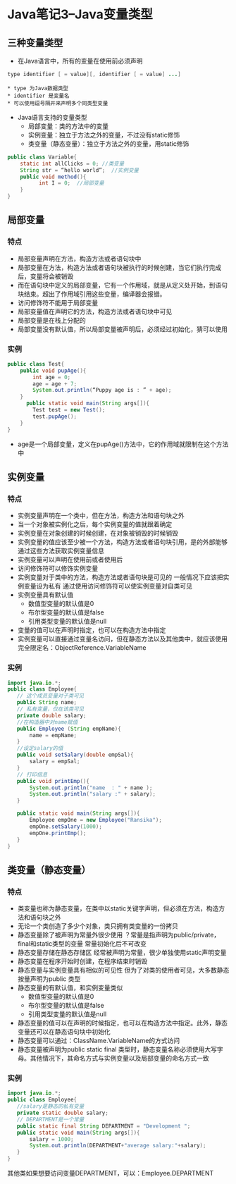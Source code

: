 # Java笔记3–Java变量类型
## 三种变量类型
* 在Java语言中，所有的变量在使用前必须声明
```java
type identifier [ = value][, identifier [ = value] ...]
```
	* type 为Java数据类型
	* identifier 是变量名
	* 可以使用逗号隔开来声明多个同类型变量
* Java语言支持的变量类型
	* 局部变量：类的方法中的变量
	* 实例变量：独立于方法之外的变量，不过没有static修饰
	* 类变量（静态变量）：独立于方法之外的变量，用static修饰
```java
public class Variable{
    static int allClicks = 0; //类变量
    String str = “hello world”;  //实例变量
    public void method(){
	      int I = 0;  //局部变量
    }
}
```
## 局部变量
### 特点
* 局部变量声明在方法，构造方法或者语句块中
* 局部变量在方法，构造方法或者语句块被执行的时候创建，当它们执行完成后，变量将会被销毁
* 而在语句块中定义的局部变量，它有一个作用域，就是从定义处开始，到语句块结束。超出了作用域引用这些变量，编译器会报错。
* 访问修饰符不能用于局部变量
* 局部变量值在声明它的方法，构造方法或者语句块中可见
* 局部变量是在栈上分配的
* 局部变量没有默认值，所以局部变量被声明后，必须经过初始化，猜可以使用
### 实例
```java
public class Test{
    public void pupAge(){
        int age = 0;
        age = age + 7;
        System.out.println(“Puppy age is : ” + age);
    }
	  public static void main(String args[]){
        Test test = new Test();
        test.pupAge();
    }
}
```
* age是一个局部变量，定义在pupAge()方法中，它的作用域就限制在这个方法中
## 实例变量
### 特点
* 实例变量声明在一个类中，但在方法，构造方法和语句块之外
* 当一个对象被实例化之后，每个实例变量的值就跟着确定
* 实例变量在对象创建的时候创建，在对象被销毁的时候销毁
* 实例变量的值应该至少被一个方法，构造方法或者语句块引用，是的外部能够通过这些方法获取实例变量信息
* 实例变量可以声明在使用前或者使用后
* 访问修饰符可以修饰实例变量
* 实例变量对于类中的方法，构造方法或者语句块是可见的
一般情况下应该把实例变量设为私有
通过使用访问修饰符可以使实例变量对自类可见
* 实例变量具有默认值
	* 数值型变量的默认值是0
	* 布尔型变量的默认值是false
	* 引用类型变量的默认值是null
* 变量的值可以在声明时指定，也可以在构造方法中指定
* 实例变量可以直接通过变量名访问，但在静态方法以及其他类中，就应该使用完全限定名：ObjectReference.VariableName
### 实例
```java
import java.io.*;
public class Employee{
   // 这个成员变量对子类可见
   public String name;
   // 私有变量，仅在该类可见
   private double salary;
   //在构造器中对name赋值
   public Employee (String empName){
       name = empName;
   }
   //设定salary的值
   public void setSalary(double empSal){
       salary = empSal;
   }  
   // 打印信息
   public void printEmp(){
       System.out.println("name  : " + name );
       System.out.println("salary :" + salary);
   }

   public static void main(String args[]){
       Employee empOne = new Employee("Ransika");
       empOne.setSalary(1000);
       empOne.printEmp();
   }
}
```
## 类变量（静态变量）
### 特点
* 类变量也称为静态变量，在类中以static关键字声明，但必须在方法，构造方法和语句块之外
* 无论一个类创造了多少个对象，类只拥有类变量的一份拷贝
* 静态变量除了被声明为常量外很少使用
？常量是指声明为public/private，final和static类型的变量
常量初始化后不可改变
* 静态变量存储在静态存储区
经常被声明为常量，很少单独使用static声明变量
* 静态变量在程序开始时创建，在程序结束时销毁
* 静态变量与实例变量具有相似的可见性
但为了对类的使用者可见，大多数静态按量声明为public 类型
* 静态变量的有默认值，和实例变量类似
	* 数值型变量的默认值是0
	* 布尔型变量的默认值是false
	* 引用类型变量的默认值是null
* 静态变量的值可以在声明的时候指定，也可以在构造方法中指定。此外，静态变量还可以在静态语句块中初始化
* 静态变量可以通过：ClassName.VariableName的方式访问
* 静态变量被声明为public static final 类型时，静态变量名称必须使用大写字母。其他情况下，其命名方式与实例变量以及局部变量的命名方式一致
### 实例
```java
import java.io.*;
public class Employee{
   //salary是静态的私有变量
   private static double salary;
   // DEPARTMENT是一个常量
   public static final String DEPARTMENT = "Development ";
   public static void main(String args[]){
       salary = 1000;
       System.out.println(DEPARTMENT+"average salary:"+salary);
   }
}
```
其他类如果想要访问变量DEPARTMENT，可以：Employee.DEPARTMENT
